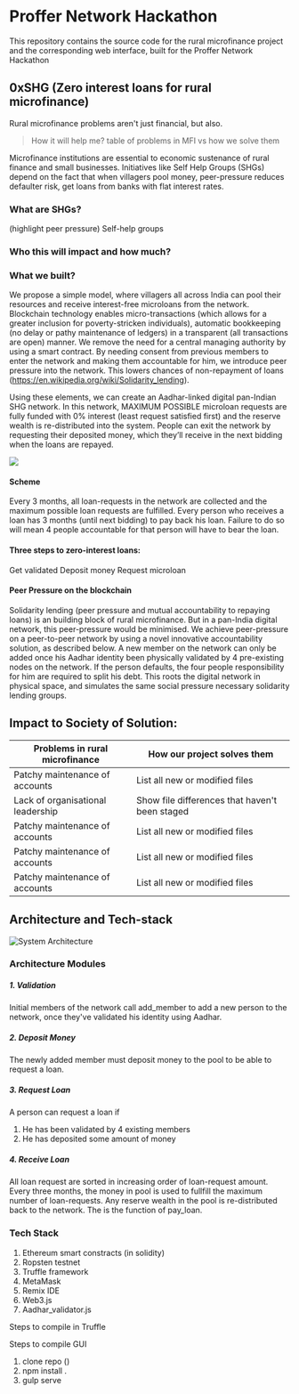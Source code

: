# Proffer Network Hackathon
This repository contains the source code for the rural microfinance project and the corresponding web interface, built for the Proffer Network Hackathon
## 0xSHG (Zero interest loans for rural microfinance)

Rural microfinance problems aren't just financial, but also.


> How it will help me?
table of problems in MFI vs how we solve them

Microfinance institutions are essential to economic sustenance of rural finance and small businesses. Initiatives like Self Help Groups (SHGs) depend on the fact that when villagers pool money, peer-pressure reduces defaulter risk, get loans from banks with flat interest rates.

### What are SHGs?
(highlight peer pressure)
Self-help groups 

### Who this will impact and how much?


### What we built?
We propose a simple model, where villagers all across India can pool their resources and receive interest-free microloans from the network. Blockchain technology enables micro-transactions (which allows for a greater inclusion for poverty-stricken individuals), automatic bookkeeping (no delay or pathy maintenance of ledgers) in a transparent (all transactions are open) manner. We remove the need for a central managing authority by using a smart contract. By needing consent from previous members to enter the network and making them accountable for him, we introduce peer pressure into the network. This lowers chances of non-repayment of loans (https://en.wikipedia.org/wiki/Solidarity_lending).

Using these elements, we can create an Aadhar-linked digital pan-Indian SHG network. In this network, MAXIMUM POSSIBLE microloan requests are fully funded with 0% interest (least request satisfied first) and the reserve wealth is re-distributed into the system. People can exit the network by requesting their deposited money, which they’ll receive in the next bidding when the loans are repayed.

<img src="https://raw.githubusercontent.com/jangidkrishna/0-loan_dapp/master/gui.png">

#### Scheme
Every 3 months, all loan-requests in the network are collected and the maximum possible loan requests are fulfilled.
Every person who receives a loan has 3 months (until next bidding) to pay back his loan. Failure to do so will mean 4 people accountable for that person will have to bear the loan.

#### Three steps to zero-interest loans:
Get validated
Deposit money
Request microloan

#### Peer Pressure on the blockchain
Solidarity lending (peer pressure and mutual accountability to repaying loans) is an building block of rural microfinance. But in a pan-India digital network, this peer-pressure would be minimised. We achieve peer-pressure on a peer-to-peer network by using a novel innovative accountability solution, as described below.
A new member on the network can only be added once his Aadhar identity been physically validated by 4 pre-existing nodes on the network. If the person defaults, the four people responsibility for him are required to split his debt. This roots the digital network in physical space, and simulates the same social pressure necessary solidarity lending groups.


## Impact to Society of Solution:

| Problems in rural microfinance | How our project solves them |
| --- | --- |
| Patchy maintenance of accounts | List all new or modified files |
| Lack of organisational leadership | Show file differences that haven't been staged |                                                    | Defaulter risk is high | Risk is mitigated by peer-pressure on the blockchain |
| Patchy maintenance of accounts | List all new or modified files |
| Patchy maintenance of accounts | List all new or modified files |
| Patchy maintenance of accounts | List all new or modified files |
                


## Architecture and Tech-stack

![System Architecture](https://raw.githubusercontent.com/jangidkrishna/0xSHG/master/architecture.jpg)


### Architecture Modules
##### 1. Validation
Initial members of the network call add_member to add a new person to the network, once they've validated his identity using Aadhar.
##### 2. Deposit Money
The newly added member must deposit money to the pool to be able to request a loan.
##### 3. Request Loan
A person can request a loan if 
  1. He has been validated by 4 existing members
  2. He has deposited some amount of money
##### 4. Receive Loan
All loan request are sorted in increasing order of loan-request amount. Every three months, the money in pool is used to fullfill the maximum number of loan-requests. Any reserve wealth in the pool is re-distributed back to the network. The is the function of pay_loan.

### Tech Stack
1. Ethereum smart constracts (in solidity)
2. Ropsten testnet  
3. Truffle framework
4. MetaMask
5. Remix IDE
6. Web3.js
7. Aadhar_validator.js



Steps to compile in Truffle

Steps to compile GUI
1. clone repo ()
2. npm install .
3. gulp serve

